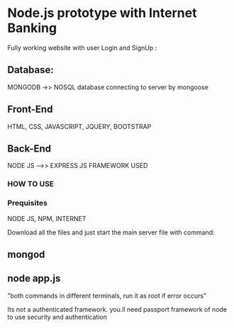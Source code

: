 # Node.js prototype with Internet Banking
Fully working website with user Login and SignUp :

## Database:
MONGODB ->> NOSQL database
connecting to server by mongoose

## Front-End
HTML, CSS, JAVASCRIPT, JQUERY, BOOTSTRAP

## Back-End
NODE JS -->> EXPRESS JS FRAMEWORK USED

### HOW TO USE

### Prequisites
NODE JS, NPM, INTERNET

Download all the files and just start the main server file with command:
## mongod
## node app.js

"both commands in different terminals, run it as root if error occurs"

Its not a authenticated framework. you.ll need passport framework of node to use security and authentication 
